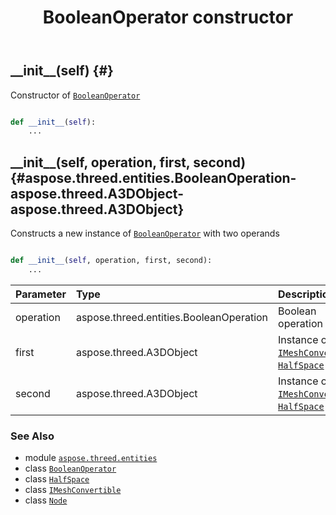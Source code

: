 ﻿---
title: BooleanOperator constructor
second_title: Aspose.3D for Python via .NET API References
description: 
type: docs
weight: 10
url: /python-net/aspose.threed.entities/booleanoperator/__init__/
is_root: false
---

## \_\_init\_\_(self) {#}

Constructor of [`BooleanOperator`](/3d/python-net/aspose.threed.entities/booleanoperator)



```python

def __init__(self):
    ...
```




## \_\_init\_\_(self, operation, first, second) {#aspose.threed.entities.BooleanOperation-aspose.threed.A3DObject-aspose.threed.A3DObject}

Constructs a new instance of [`BooleanOperator`](/3d/python-net/aspose.threed.entities/booleanoperator) with two operands



```python

def __init__(self, operation, first, second):
    ...
```


| Parameter | Type | Description |
| :- | :- | :- |
| operation | aspose.threed.entities.BooleanOperation | Boolean operation kind |
| first | aspose.threed.A3DObject | Instance of [`IMeshConvertible`](/3d/python-net/aspose.threed.entities/imeshconvertible), [`HalfSpace`](/3d/python-net/aspose.threed.entities/halfspace) or [`Node`](/3d/python-net/aspose.threed/node) |
| second | aspose.threed.A3DObject | Instance of [`IMeshConvertible`](/3d/python-net/aspose.threed.entities/imeshconvertible), [`HalfSpace`](/3d/python-net/aspose.threed.entities/halfspace) or [`Node`](/3d/python-net/aspose.threed/node) |



### See Also
* module [`aspose.threed.entities`](../../)
* class [`BooleanOperator`](/3d/python-net/aspose.threed.entities/booleanoperator)
* class [`HalfSpace`](/3d/python-net/aspose.threed.entities/halfspace)
* class [`IMeshConvertible`](/3d/python-net/aspose.threed.entities/imeshconvertible)
* class [`Node`](/3d/python-net/aspose.threed/node)
